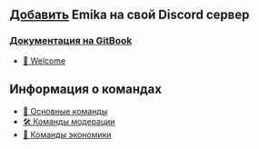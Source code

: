 ## [Добавить](https://discord.com/oauth2/authorize?client_id=1089857134323306526&permissions=412656069750&scope=applications.commands%20bot) Emika на свой Discord сервер


### [Документация на GitBook](https://emika.ehd.lol)


* [💜 Welcome](README.md)

## Информация о командах <a href="#cmds-info" id="cmds-info"></a>

* [🌟 Основные команды](cmds-info/general.md)
* [🛠 Команды модерации](cmds-info/moderation.md)
* [💸 Команды экономики](cmds-info/economy.md)